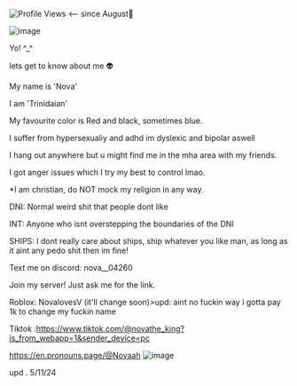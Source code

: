 ![Profile Views](https://komarev.com/ghpvc/?username=yourusername) <-- since August🎉

![image](https://github.com/user-attachments/assets/dea24cbf-6856-481a-80cf-bcda3c038917)

Yo! ^_^

lets get to know about me 👽

My name is 'Nova'

I am 'Trinidaian' 

My favourite color is Red and black, sometimes blue.

I suffer from hypersexualiy and adhd im dyslexic and bipolar aswell

I hang out anywhere but u might find me in the mha area with my friends.

I got anger issues which I try my best to control lmao.

*I am christian, do NOT mock my religion in any way.


DNI: Normal weird shit that people dont like

INT: Anyone who isnt overstepping the boundaries of the DNI


SHIPS: I dont really care about ships, ship whatever you like man, as long as it aint any pedo shit then im fine!

Text me on discord:  nova__04260

Join my server! Just ask me for the link.

Roblox: NovalovesV (it'll change soon)>upd: aint no fuckin way i gotta pay 1k to change my fuckin name

Tiktok :https://www.tiktok.com/@novathe_king?is_from_webapp=1&sender_device=pc

https://en.pronouns.page/@Novaah
![image](https://github.com/user-attachments/assets/7abcdbc9-405e-4781-928d-e00e4cdf4ce4)

upd . 5/11/24




